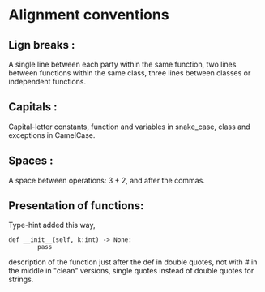 # Alignment conventions



## Lign breaks :
A single line between each party within the same function, 
two lines between functions within the same class, 
three lines between classes or independent functions. 



## Capitals :
Capital-letter constants, 
function and variables in snake_case, 
class and exceptions in CamelCase.



## Spaces :
A space between operations: 3 + 2, 
and after the commas.



## Presentation of functions:
Type-hint added this way, 
``` 
def __init__(self, k:int) -> None:
        pass
``` 
description of the function just after the def in double quotes, not with # in the middle in "clean" versions, 
single quotes instead of double quotes for strings.

